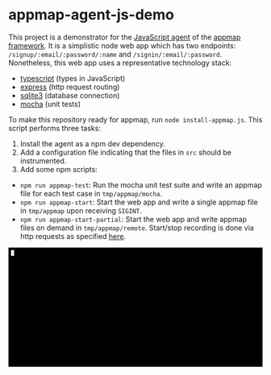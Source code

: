 # appmap-agent-js-demo

This project is a demonstrator for the [JavaScript agent](https://github.com/applandinc/appmap-agent-js) of the [appmap framework](https://appland.com). It is a simplistic node web app which has two endpoints: `/signup/:email/:password/:name` and `/signin/:email/:password`. Nonetheless, this web app uses a representative technology stack:
* [typescript](https://www.typescriptlang.org) (types in JavaScript)
* [express](https://expressjs.com) (http request routing)
* [sqlite3](https://www.google.com/search?client=safari&rls=en&q=sqlite3+npm&ie=UTF-8&oe=UTF-8) (database connection)
* [mocha](https://mochajs.org) (unit tests)

To make this repository ready for appmap, run `node install-appmap.js`. This script performs three tasks:
1. Install the agent as a npm dev dependency.
2. Add a configuration file indicating that the files in `src` should be instrumented.
3. Add some npm scripts:
  * `npm run appmap-test`: Run the mocha unit test suite and write an appmap file for each test case in `tmp/appmap/mocha`.
  * `npm run appmap-start`: Start the web app and write a single appmap file in `tmp/appmap` upon receiving `SIGINT`.
  * `npm run appmap-start-partial`: Start the web app and write appmap files on demand in `tmp/appmap/remote`. Start/stop recording is done via http requests as specified [here](https://appland.com/docs/reference/remote-recording.html).

<p align="center"><img src="/appmap/demo.gif?raw=true"/></p>
